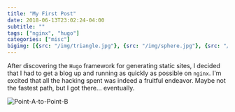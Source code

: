 ```yaml
---
title: "My First Post"
date: 2018-06-13T23:02:24-04:00
subtitle: ""
tags: ["nginx", "hugo"]
categories: ["misc"]
bigimg: [{src: "/img/triangle.jpg"}, {src: "/img/sphere.jpg"}, {src: "/img/hexagon.jpg"}]
---
```


After discovering the `Hugo` framework for generating static sites, I decided that I had to get a blog up and running as quickly as possible on `nginx`. I'm excited that all the hacking spent was indeed a fruitful endeavor. Maybe not the fastest path, but I got there... eventually.

![Point-A-to-Point-B](https://wiki.godvillegame.com/images/4/45/Point-A-to-Point-B.jpeg)